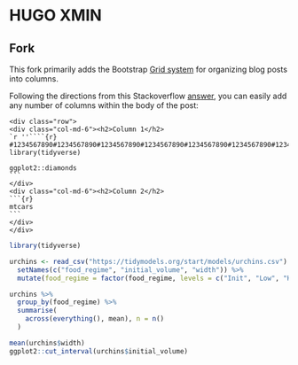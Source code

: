 # HUGO XMIN

## Fork

This fork primarily adds the Bootstrap
[Grid system](https://getbootstrap.com/docs/4.0/layout/grid/)
for organizing blog posts into columns.

Following the directions from this Stackoverflow
[answer](https://stackoverflow.com/a/38995154/6637133), you can easily
add any number of columns within the body of the post:

````
<div class="row">
<div class="col-md-6"><h2>Column 1</h2>
`r ''````{r}
#1234567890#1234567890#1234567890#1234567890#1234567890#1234567890#1234567890#12
library(tidyverse)

ggplot2::diamonds
```
</div>
<div class="col-md-6"><h2>Column 2</h2>
```{r}
mtcars
```
</div>
</div>
````

```r
library(tidyverse)

urchins <- read_csv("https://tidymodels.org/start/models/urchins.csv") %>%
  setNames(c("food_regime", "initial_volume", "width")) %>%
  mutate(food_regime = factor(food_regime, levels = c("Init", "Low", "High")))

urchins %>%
  group_by(food_regime) %>%
  summarise(
    across(everything(), mean), n = n()
  )

mean(urchins$width)
ggplot2::cut_interval(urchins$initial_volume)
```
